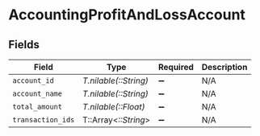 # AccountingProfitAndLossAccount


## Fields

| Field                 | Type                  | Required              | Description           |
| --------------------- | --------------------- | --------------------- | --------------------- |
| `account_id`          | *T.nilable(::String)* | :heavy_minus_sign:    | N/A                   |
| `account_name`        | *T.nilable(::String)* | :heavy_minus_sign:    | N/A                   |
| `total_amount`        | *T.nilable(::Float)*  | :heavy_minus_sign:    | N/A                   |
| `transaction_ids`     | T::Array<*::String*>  | :heavy_minus_sign:    | N/A                   |